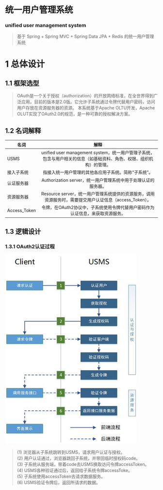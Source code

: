 # 统一用户管理系统
### unified user management system

> 基于 Spring + Spring MVC + Spring Data JPA + Redis 的统一用户管理系统

# 1 总体设计
## 1.1 框架选型
> OAuth是一个关于授权（authorization）的开放网络标准，在全世界得到广泛应用，目前的版本是2.0版。它允许子系统通过令牌代替用户密码，访问用户存放在资源服务器的资源。
  本系统基于Apache OLTU开发，Apache OLUT实现了OAuth2.0的规范，是一种可靠的授权解决方案。

## 1.2 名词解释
| 名词        |  解释          |
| ------------- |:-------------:|
| USMS      | unified user management system，统一用户管理子系统，包含与用户相关的信息（如基础资料、角色、权限、组织机构）的管理。 |
| 接入子系统 | 指接入统一用户管理的其他各应用子系统。简称“子系统”。 |
| 认证服务器 | Authorization server，统一用户管理系统中用于处理认证的服务器。 |
| 资源服务器 | Resource server，统一用户管理系统提供的资源服务，调用资源服务时，需要提交用户认证信息（access_Token）。 |
| Access_Token | 令牌，在OAuth2协议中，子系统使用令牌代替用户密码作为认证信息，来获取资源服务。 |

## 1.3 逻辑设计
### 1.3.1 OAuth2认证过程
![usms](https://raw.githubusercontent.com/vancook/MarkdownPhotos/master/res/usms.jpg)
>(1) 浏览器从子系统跳转到USMS，请求用户认证与授权。  
(2) 用户认证通过，浏览器跳回子系统，并带回临时授权码code。  
(3) 子系统从服务端，带着code去USMS换取访问令牌accessToken。  
(4) USMS各种验证通过后，返回给子系统令牌accessToke。  
(5)	子系统使用accessToken去请求数据服务。  
(6)	USMS验证令牌后，返回所请求的数据。  






